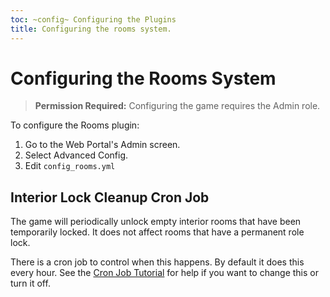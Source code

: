 ```yaml
---
toc: ~config~ Configuring the Plugins
title: Configuring the rooms system.
---
```

# Configuring the Rooms System

> **Permission Required:** Configuring the game requires the Admin role.

To configure the Rooms plugin:

1. Go to the Web Portal's Admin screen.  
2. Select Advanced Config.
3. Edit `config_rooms.yml`

## Interior Lock Cleanup Cron Job

The game will periodically unlock empty interior rooms that have been temporarily locked.  It does not affect rooms that have a permanent role lock.

There is a cron job to control when this happens.  By default it does this every hour.  See the [Cron Job Tutorial](http://www.aresmush.com/tutorials/code/configuring-cron) for help if you want to change this or turn it off.
